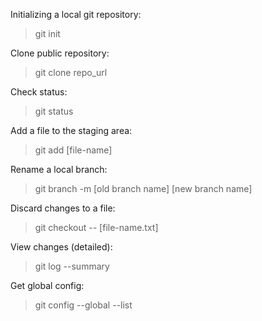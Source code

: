 Initializing a local git repository: 

>git init

Clone public repository: 

>git clone repo_url

Check status:

>git status

Add a file to the staging area: 

>git add [file-name]

Rename a local branch: 

>git branch -m [old branch name] [new branch name]

Discard changes to a file: 

>git checkout -- [file-name.txt]

View changes (detailed): 

>git log --summary

Get global config: 

>git config --global --list
